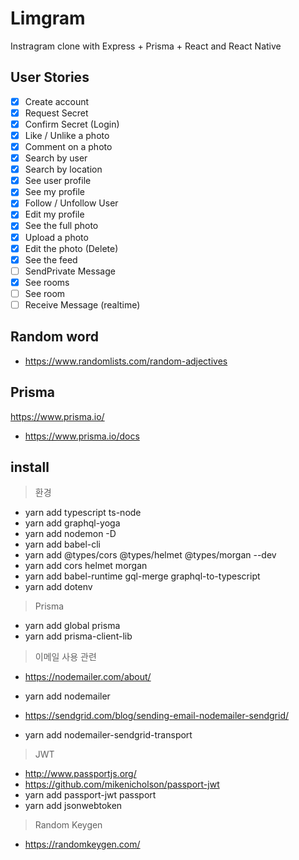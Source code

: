 # Limgram
Instragram clone with Express + Prisma + React and React Native

## User Stories
- [x] Create account
- [x] Request Secret
- [x] Confirm Secret (Login)
- [x] Like / Unlike a photo
- [x] Comment on a photo
- [x] Search by user
- [x] Search by location
- [x] See user profile
- [x] See my profile
- [x] Follow / Unfollow User
- [x] Edit my profile
- [x] See the full photo
- [x] Upload a photo
- [x] Edit the photo (Delete)
- [x] See the feed
- [ ] SendPrivate Message
- [x] See rooms
- [ ] See room
- [ ] Receive Message (realtime)

## Random word
- https://www.randomlists.com/random-adjectives

## Prisma
https://www.prisma.io/
- https://www.prisma.io/docs

## install
> 환경
- yarn add typescript ts-node
- yarn add graphql-yoga
- yarn add nodemon -D
- yarn add babel-cli
- yarn add @types/cors @types/helmet @types/morgan --dev
- yarn add cors helmet morgan
- yarn add babel-runtime gql-merge graphql-to-typescript
- yarn add dotenv

> Prisma
- yarn add global prisma
- yarn add prisma-client-lib

> 이메일 사용 관련
- https://nodemailer.com/about/
- yarn add nodemailer

- https://sendgrid.com/blog/sending-email-nodemailer-sendgrid/
- yarn add nodemailer-sendgrid-transport

> JWT
- http://www.passportjs.org/
- https://github.com/mikenicholson/passport-jwt
- yarn add passport-jwt passport
- yarn add jsonwebtoken

> Random Keygen
- https://randomkeygen.com/